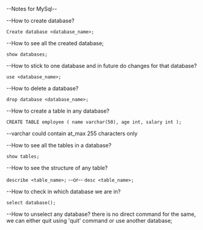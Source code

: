 --Notes for MySql--

--How to create database?

`Create database <database_name>;`

--How to see all the created database;

`show databases;`

--How to stick to one database and in future do changes for that database?

`use <database_name>;`

--How to delete a database?

`drop database <database_name>;`

--How to create a table in any database?

`CREATE TABLE employee
(
name varchar(50),
age int,
salary int
);`


--varchar could contain at_max 255 characters only

--How to see all the tables in a database?

`show tables;`

--How to see the structure of any table?

`describe <table_name>;`
--or--
`desc <table_name>;`

--How to check in which database we are in?
 
`select database();`

 --How to unselect any database?
 there is no direct command for the same, we can either quit using 'quit' command or use another database;